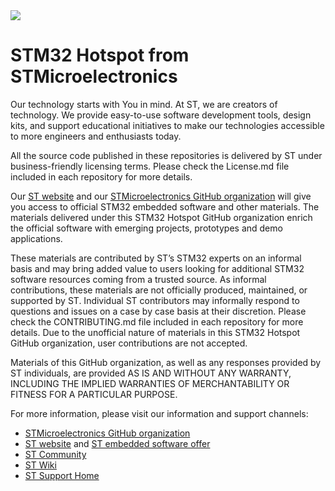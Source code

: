 <img src="https://www.st.com/content/dam/wiki-portal/STM32-generic.png" />

# STM32 Hotspot from STMicroelectronics

Our technology starts with You in mind.
At ST, we are creators of technology. We provide easy-to-use software development tools, design kits, and support educational initiatives to make our technologies accessible to more engineers and enthusiasts today.

All the source code published in these repositories is delivered by ST under business-friendly licensing terms. Please check the License.md file included in each repository for more details.

Our  [ST website](http://www.st.com) and our [STMicroelectronics GitHub organization](https://github.com/STMicroelectronics) will give you access to official STM32 embedded software and other materials. The materials delivered under this STM32 Hotspot GitHub organization enrich the official software with emerging projects, prototypes and demo applications.

These materials are contributed by ST’s STM32 experts on an informal basis and may bring added value to users looking for additional STM32 software resources coming from a trusted source. As informal contributions, these materials are not officially produced, maintained, or supported by ST. Individual ST contributors may informally respond to questions and issues on a case by case basis at their discretion. Please check the CONTRIBUTING.md file included in each repository for more details.  Due to the unofficial nature of materials in this STM32 Hotspot GitHub organization, user contributions are not accepted.

Materials of this GitHub organization, as well as any responses provided by ST individuals, are provided AS IS AND WITHOUT ANY WARRANTY, INCLUDING THE IMPLIED WARRANTIES OF MERCHANTABILITY OR FITNESS FOR A PARTICULAR PURPOSE.



For more information, please visit our information and support channels:

- [STMicroelectronics GitHub organization](https://github.com/STMicroelectronics)
- [ST website](www.st.com) and [ST embedded software offer](https://www.st.com/en/embedded-software.html)
- [ST Community](https://www.st.com/content/st_com/en/st-community.html)
- [ST Wiki](https://wiki.st.com/)
- [ST Support Home](https://www.st.com/content/st_com/en/support/support-home.html)
